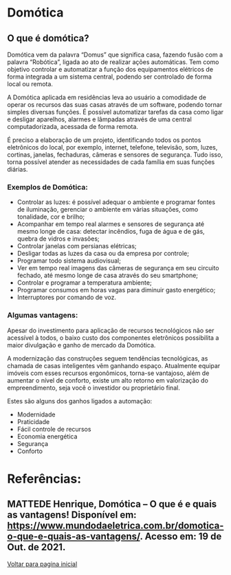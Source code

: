 # Domótica
## O que é domótica?
Domótica vem da palavra “Domus” que significa casa, fazendo fusão com a palavra “Robótica”, ligada ao ato de realizar ações automáticas. Tem como objetivo controlar e automatizar a função dos equipamentos elétricos de forma integrada a um sistema central, podendo ser controlado de forma local ou remota.

A Domótica aplicada em residências leva ao usuário a comodidade de operar os recursos das suas casas através de um software, podendo tornar simples diversas funções. É possível automatizar tarefas da casa como ligar e desligar aparelhos, alarmes e lâmpadas através de uma central computadorizada, acessada de forma remota.

É preciso a elaboração de um projeto, identificando todos os pontos eletrônicos do local, por exemplo, internet, telefone, televisão, som, luzes, cortinas, janelas, fechaduras, câmeras e sensores de segurança. Tudo isso, torna possível atender as necessidades de cada família em suas funções diárias.

### Exemplos de Domótica:

* Controlar as luzes: é possível adequar o ambiente e programar fontes de iluminação, gerenciar o ambiente em várias situações, como tonalidade, cor e brilho;
* Acompanhar em tempo real alarmes e sensores de segurança até mesmo longe de casa: detectar incêndios, fuga de água e de gás, quebra de vidros e invasões;
* Controlar janelas com persianas elétricas;
* Desligar todas as luzes da casa ou da empresa por controle;
* Programar todo sistema audiovisual;
* Ver em tempo real imagens das câmeras de segurança em seu circuito fechado, até mesmo longe de casa através do seu smartphone;
* Controlar e programar a temperatura ambiente;
* Programar consumos em horas vagas para diminuir gasto energético;
* Interruptores por comando de voz.

### Algumas vantagens:

Apesar do investimento para aplicação de recursos tecnológicos não ser acessível à todos, o baixo custo dos componentes eletrônicos possibilita a maior divulgação e ganho de mercado da Domótica.

A modernização das construções seguem tendências tecnológicas, as chamada de casas inteligentes vêm ganhando espaço. Atualmente equipar imóveis com esses recursos ergonômicos, torna-se vantajoso, além de aumentar o nível de conforto, existe um alto retorno em valorização do empreendimento, seja você o investidor ou proprietário final.

Estes são alguns dos ganhos ligados a automação:

- Modernidade
- Praticidade
- Fácil controle de recursos
- Economia energética
- Segurança
- Conforto

 # Referências:
MATTEDE Henrique, Domótica – O que é e quais as vantagens! Disponível em: https://www.mundodaeletrica.com.br/domotica-o-que-e-quais-as-vantagens/. Acesso em: 19 de Out. de 2021.
 ---
 [Voltar para pagina inicial](/README.md)
